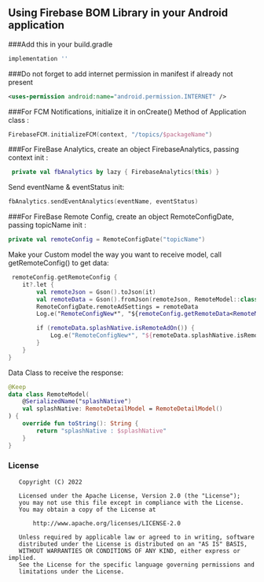 ## Using Firebase BOM Library in your Android application

###Add this in your build.gradle
```groovy
implementation ''
```
###Do not forget to add internet permission in manifest if already not present
```xml
<uses-permission android:name="android.permission.INTERNET" />
```
###For FCM Notifications, initialize it in onCreate() Method of Application class :
```kotlin
FirebaseFCM.initializeFCM(context, "/topics/$packageName")
```

###For FireBase Analytics, create an object FirebaseAnalytics, passing context init :
```kotlin
 private val fbAnalytics by lazy { FirebaseAnalytics(this) }
 ```
Send eventName & eventStatus init:

```kotlin
fbAnalytics.sendEventAnalytics(eventName, eventStatus)
```

###For FireBase Remote Config, create an object RemoteConfigDate, passing topicName init :
```kotlin
private val remoteConfig = RemoteConfigDate("topicName")
```
Make your Custom model the way you want to receive model, call getRemoteConfig() to get data:
```kotlin
 remoteConfig.getRemoteConfig {
    it?.let {
        val remoteJson = Gson().toJson(it)
        val remoteData = Gson().fromJson(remoteJson, RemoteModel::class.java)
        RemoteConfigDate.remoteAdSettings = remoteData
        Log.e("RemoteConfigNew*", "${remoteConfig.getRemoteData<RemoteModel>()}")

        if (remoteData.splashNative.isRemoteAdOn()) {
            Log.e("RemoteConfigNew*", "${remoteData.splashNative.isRemoteAdOn()}")
        }
    }
}
```
Data Class to receive the response:
```kotlin
@Keep
data class RemoteModel(
    @SerializedName("splashNative")
    val splashNative: RemoteDetailModel = RemoteDetailModel()
) {
    override fun toString(): String {
        return "splashNative : $splashNative"
    }
}
```

### License
```
   Copyright (C) 2022 

   Licensed under the Apache License, Version 2.0 (the "License");
   you may not use this file except in compliance with the License.
   You may obtain a copy of the License at

       http://www.apache.org/licenses/LICENSE-2.0

   Unless required by applicable law or agreed to in writing, software
   distributed under the License is distributed on an "AS IS" BASIS,
   WITHOUT WARRANTIES OR CONDITIONS OF ANY KIND, either express or implied.
   See the License for the specific language governing permissions and
   limitations under the License.
```